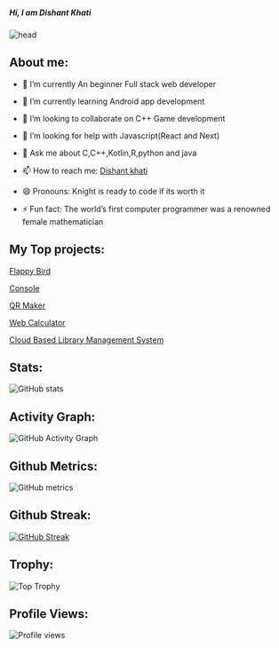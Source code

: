 ##### Hi, I am Dishant Khati

![head](https://media0.giphy.com/media/USV0ym3bVWQJJmNu3N/giphy.gif?cid=ecf05e477mwwgcx06e3cz6293bbw49rpmflvt8euw3bx89z9&rid=giphy.gif&ct=g)



## About me:

- 🔭 I’m currently An beginner Full stack web developer

- 🌱 I’m currently learning Android app development

- 👯 I’m looking to collaborate on C++ Game development

- 🤔 I’m looking for help with Javascript(React and Next)

- 💬 Ask me about C,C++,Kotlin,R,python and java

- 📫 How to reach me: [Dishant khati](https://www.linkedin.com/in/dishant-khati-202135217/)

- 😄 Pronouns: Knight is ready to code if its worth it

- ⚡ Fun fact: The world’s first computer programmer was a renowned female mathematician

## My Top projects:

[Flappy Bird](https://github.com/KNIGHTUNITYDK/KNIGHTUNITYDK/blob/main/FB.cpp)

[Console](https://github.com/KNIGHTUNITYDK/Console)

[QR Maker](https://github.com/KNIGHTUNITYDK/QRMaker)

[Web Calculator](https://github.com/KNIGHTUNITYDK/web-calculator)

[Cloud Based Library Management System](https://github.com/KNIGHTUNITYDK/Cloud-Based-Library-Management-System)

## Stats:

![GitHub stats](https://github-readme-stats.vercel.app/api?username=KNIGHTUNITYDK&show_icons=true&count_private=true) 

## Activity Graph:

![GitHub Activity Graph](https://activity-graph.herokuapp.com/graph?username=KNIGHTUNITYDK)  

## Github Metrics:

![GitHub metrics](https://metrics.lecoq.io/KNIGHTUNITYDK)  

## Github Streak:

[![GitHub Streak](https://github-readme-streak-stats.herokuapp.com/?user=KNIGHTUNITYDK&theme=holi-theme)](https://git.io/streak-stats)

## Trophy:

![Top Trophy](https://github-profile-trophy.vercel.app/?username=KNIGHTUNITYDK&theme=radical-ma&margin-w=15)

## Profile Views:

![Profile views](https://gpvc.arturio.dev/KNIGHTUNITYDK)  
